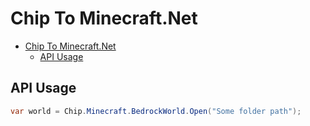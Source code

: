 # Chip To Minecraft.Net

- [Chip To Minecraft.Net](#chip-to-minecraftnet)
	- [API Usage](#api-usage)

## API Usage

```C#
var world = Chip.Minecraft.BedrockWorld.Open("Some folder path");

```